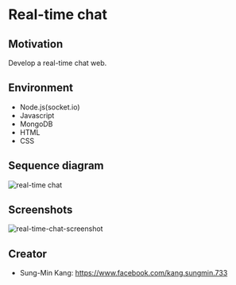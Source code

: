 # Real-time chat

Motivation
-------------
Develop a real-time chat web.


Environment
-------------
* Node.js(socket.io)
* Javascript
* MongoDB
* HTML
* CSS

Sequence diagram
------------
![real-time chat](https://user-images.githubusercontent.com/11826472/42732739-7598da16-8861-11e8-8304-940dac6123bb.png)

Screenshots
-------------
![real-time-chat-screenshot](https://user-images.githubusercontent.com/11826472/42732861-bfef7532-8863-11e8-9274-927a33e06c07.png)




Creator
-------------
* Sung-Min Kang: https://www.facebook.com/kang.sungmin.733
